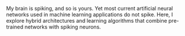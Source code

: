 My brain is spiking, and so is yours. Yet most current artificial neural networks used in machine learning applications do not spike. 
Here, I explore hybrid architectures and learning algorithms that combine pre-trained networks with spiking neurons.   
